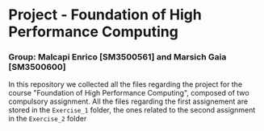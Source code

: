 # Project - Foundation of High Performance Computing
### Group: Malcapi Enrico [SM3500561] and Marsich Gaia [SM3500600]
In this repository we collected all the files regarding the project for the course "Foundation of High Performance Computing", composed of two compulsory assignment. All the files regarding the first assignement are stored in the `Exercise_1` folder, the ones related to the second assignment in the `Exercise_2` folder
